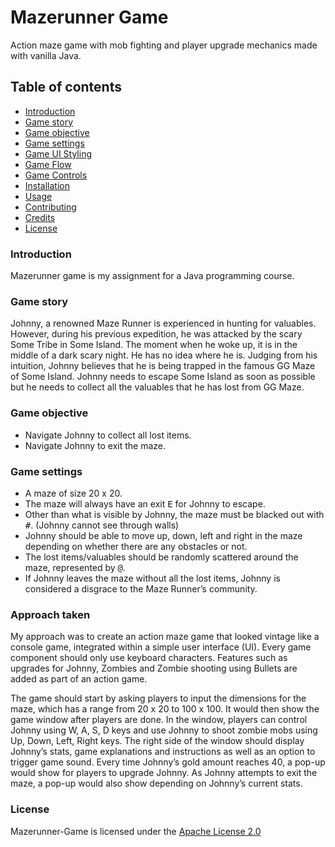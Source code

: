 # Mazerunner Game
Action maze game with mob fighting and player upgrade mechanics made with vanilla Java.

## Table of contents
- [Introduction](#Introduction)
- [Game story](#Game-story)
- [Game objective](#Game-objective)
- [Game settings](#Game-settings)
- [Game UI Styling](#Game-UI-styling)
- [Game Flow](#Game-Flow)
- [Game Controls](#Game-Controls)
- [Installation](#Installation)
- [Usage](#Usage)
- [Contributing](#Contributing)
- [Credits](#Credits)
- [License](#License)

### Introduction
Mazerunner game is my assignment for a Java programming course.

### Game story
Johnny, a renowned Maze Runner is experienced in hunting for valuables. However, during his previous expedition, he was attacked by the scary Some Tribe in Some Island. The moment when he woke up, it is in the middle of a dark scary night. He has no idea where he is.
Judging from his intuition, Johnny believes that he is being trapped in the famous GG Maze of Some Island. Johnny needs to escape Some Island as soon as possible but he needs to collect all the valuables that he has lost from GG Maze.

### Game objective
- Navigate Johnny to collect all lost items.
- Navigate Johnny to exit the maze.

### Game settings
- A maze of size 20 x 20.
- The maze will always have an exit <kbd>E</kbd> for Johnny to escape.
- Other than what is visible by Johnny, the maze must be blacked out with <kbd>#</kbd>. (Johnny cannot see through walls)
- Johnny should be able to move up, down, left and right in the maze depending on whether there are any obstacles or not.
- The lost items/valuables should be randomly scattered around the maze, represented by <kbd>@</kbd>.
- If Johnny leaves the maze without all the lost items, Johnny is considered a disgrace to the Maze Runner’s community.

### Approach taken 
My approach was to create an action maze game that looked vintage like a console game, integrated within a simple user interface (UI). Every game component should only use keyboard characters. Features such as upgrades for Johnny, Zombies and Zombie shooting using Bullets are added as part of an action game.

The game should start by asking players to input the dimensions for the maze, which has a range from 20 x 20 to 100 x 100. It would then show the game window after players are done. In the window, players can control Johnny using W, A, S, D keys and use Johnny to shoot zombie mobs using Up, Down, Left, Right keys. The right side of the window should display Johnny’s stats, game explanations and instructions as well as an option to trigger game sound. Every time Johnny’s gold amount reaches 40, a pop-up would show for players to upgrade Johnny. As Johnny attempts to exit the maze, a pop-up would also show depending on Johnny’s current stats.

### License
Mazerunner-Game is licensed under the [Apache License 2.0](./LICENSE)
